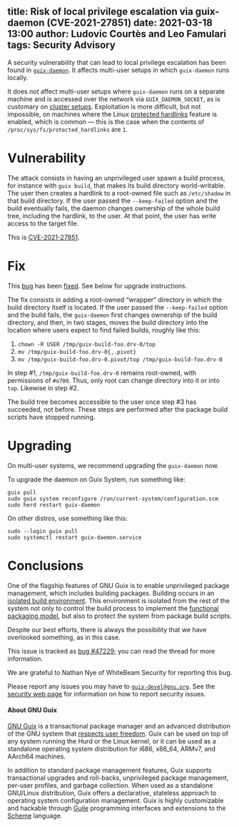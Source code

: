 title: Risk of local privilege escalation via guix-daemon (CVE-2021-27851)
date: 2021-03-18 13:00
author: Ludovic Courtès and Leo Famulari
tags: Security Advisory
---

A security vulnerability that can lead to local privilege escalation has been
found in
[`guix-daemon`](https://guix.gnu.org/manual/en/html_node/Invoking-guix_002ddaemon.html).
It affects multi-user setups in which `guix-daemon` runs locally.

It does _not_ affect multi-user setups where `guix-daemon` runs on a
separate machine and is accessed over the network via
`GUIX_DAEMON_SOCKET`, as is customary on [cluster
setups](https://hpc.guix.info/blog/2017/11/installing-guix-on-a-cluster/).
Exploitation is more difficult, but not impossible, on machines where
the Linux [protected
hardlinks](https://sysctl-explorer.net/fs/protected_hardlinks/) feature
is enabled, which is common — this is the case when the contents of
`/proc/sys/fs/protected_hardlinks` are `1`.

# Vulnerability

The attack consists in having an unprivileged user spawn a build process, for
instance with `guix build`, that makes its build directory world-writable.  The
user then creates a hardlink to a root-owned file such as `/etc/shadow` in that
build directory.  If the user passed the `--keep-failed` option and the build
eventually fails, the daemon changes ownership of the whole build tree,
including the hardlink, to the user.  At that point, the user has write access
to the target file.

This is [CVE-2021-27851](https://www.cve.org/CVERecord?id=CVE-2021-27851).

# Fix

This [bug](https://issues.guix.gnu.org/47229) has been
[fixed](https://git.savannah.gnu.org/cgit/guix.git/commit/?id=ec7fb669945bfb47c5e1fdf7de3a5d07f7002ccf).
See below for upgrade instructions.

The fix consists in adding a root-owned “wrapper” directory in which the build
directory itself is located.  If the user passed the `--keep-failed` option and
the build fails, the `guix-daemon` first changes ownership of the build
directory, and then, in two stages, moves the build directory into the location
where users expect to find failed builds, roughly like this:

1. `chown -R USER /tmp/guix-build-foo.drv-0/top`
2. `mv /tmp/guix-build-foo.drv-0{,.pivot}`
3. `mv /tmp/guix-build-foo.drv-0.pivot/top /tmp/guix-build-foo.drv-0`

In step #1, `/tmp/guix-build-foo.drv-0` remains root-owned, with permissions of
`#o700`.  Thus, only root can change directory into it or into `top`.  Likewise in
step #2.

The build tree becomes accessible to the user once step #3 has succeeded, not
before.  These steps are performed after the package build scripts have stopped
running.

# Upgrading

On multi-user systems, we recommend upgrading the `guix-daemon` now.

To upgrade the daemon on Guix System, run something like:

```
guix pull
sudo guix system reconfigure /run/current-system/configuration.scm
sudo herd restart guix-daemon
```

On other distros, use something like this:

```
sudo --login guix pull
sudo systemctl restart guix-daemon.service
```

# Conclusions

One of the flagship features of GNU Guix is to enable unprivileged package
management, which includes building packages.  Building occurs in an [isolated
build environment](https://guix.gnu.org/manual/en/html_node/Build-Environment-Setup.html).
This environment is isolated from the rest of the system not only to control the
build process to implement the [functional packaging
model](https://guix.gnu.org/manual/en/html_node/Managing-Software-the-Guix-Way.html),
but also to protect the system from package build scripts.

Despite our best efforts, there is always the possibility that we have
overlooked something, as in this case.

This issue is tracked as
[bug #47229](https://issues.guix.gnu.org/47229); you can read the thread
for more information.

We are grateful to Nathan Nye of WhiteBeam Security for reporting this bug.

Please report any issues you may have to
[`guix-devel@gnu.org`](https://guix.gnu.org/en/contact/).  See the
[security web page](https://guix.gnu.org/en/security/) for information
on how to report security issues.

#### About GNU Guix

[GNU Guix](https://guix.gnu.org) is a transactional package manager and
an advanced distribution of the GNU system that [respects user
freedom](https://www.gnu.org/distros/free-system-distribution-guidelines.html).
Guix can be used on top of any system running the Hurd or the Linux
kernel, or it can be used as a standalone operating system distribution
for i686, x86_64, ARMv7, and AArch64 machines.

In addition to standard package management features, Guix supports
transactional upgrades and roll-backs, unprivileged package management,
per-user profiles, and garbage collection.  When used as a standalone
GNU/Linux distribution, Guix offers a declarative, stateless approach to
operating system configuration management.  Guix is highly customizable
and hackable through [Guile](https://www.gnu.org/software/guile)
programming interfaces and extensions to the
[Scheme](http://schemers.org) language.
